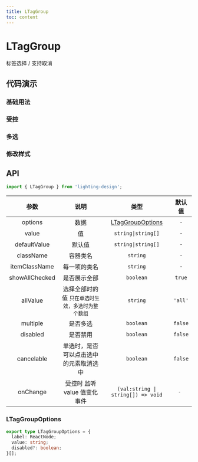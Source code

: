 ```yaml
---
title: LTagGroup
toc: content
---
```


# LTagGroup

标签选择 / 支持取消

## 代码演示

### 基础用法

<code src='./demos/Demo1.tsx'></code>

### 受控

<code src='./demos/Demo4.tsx'></code>

### 多选

<code src='./demos/Demo2.tsx'></code>

### 修改样式

<code src='./demos/Demo3.tsx'></code>

## API

```ts
import { LTagGroup } from 'lighting-design';
```

|      参数      |                       说明                        |                            类型                             | 默认值  |
| :------------: | :-----------------------------------------------: | :---------------------------------------------------------: | :-----: |
|    options     |                       数据                        | [LTagGroupOptions](/components/tag-group/#ltaggroupoptions) |   `-`   |
|     value      |                        值                         |                     `string\|string[]`                      |   `-`   |
|  defaultValue  |                      默认值                       |                     `string\|string[]`                      |   `-`   |
|   className    |                     容器类名                      |                          `string`                           |   `-`   |
| itemClassName  |                   每一项的类名                    |                          `string`                           |   `-`   |
| showAllChecked |                   是否展示全部                    |                          `boolean`                          | `true`  |
|    allValue    | 选择全部时的值 `只在单选时生效，多选时为整个数组` |                          `string`                           | `'all'` |
|    multiple    |                     是否多选                      |                          `boolean`                          | `false` |
|    disabled    |                     是否禁用                      |                          `boolean`                          | `false` |
|   cancelable   |      单选时，是否可以点击选中的元素取消选中       |                          `boolean`                          | `false` |
|    onChange    |           受控时 监听 value 值变化事件            |             `(val:string \| string[]) => void`              |  `- `   |

### LTagGroupOptions

```ts
export type LTagGroupOptions = {
  label: ReactNode;
  value: string;
  disabled?: boolean;
}[];
```
